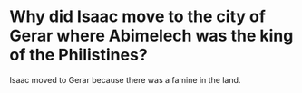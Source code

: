 # Why did Isaac move to the city of Gerar where Abimelech was the king of the Philistines?

Isaac moved to Gerar because there was a famine in the land.
